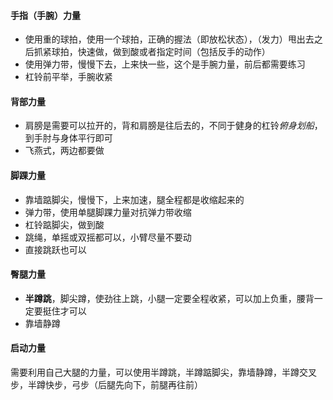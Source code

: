 #### 手指（手腕）力量

-   使用重的球拍，使用一个球拍，正确的握法（即放松状态），（发力）甩出去之后抓紧球拍，快速做，做到酸或者指定时间（包括反手的动作）
-   使用弹力带，慢慢下去，上来快一些，这个是手腕力量，前后都需要练习
-   杠铃前平举，手腕收紧

#### 背部力量

-   肩膀是需要可以拉开的，背和肩膀是往后去的，不同于健身的杠铃*俯身划船*，到手肘与身体平行即可
-   飞燕式，两边都要做

#### 脚踝力量

-   靠墙踮脚尖，慢慢下，上来加速，腿全程都是收缩起来的
-   弹力带，使用单腿脚踝力量对抗弹力带收缩
-   杠铃踮脚尖，做到酸
-   跳绳，单摇或双摇都可以，小臂尽量不要动
-   直接跳跃也可以

#### 臀腿力量

-   **半蹲跳**，脚尖蹲，使劲往上跳，小腿一定要全程收紧，可以加上负重，腰背一定要挺住才可以
-   靠墙静蹲

#### 启动力量

需要利用自己大腿的力量，可以使用半蹲跳，半蹲踮脚尖，靠墙静蹲，半蹲交叉步，半蹲快步，弓步（后腿先向下，前腿再往前）



